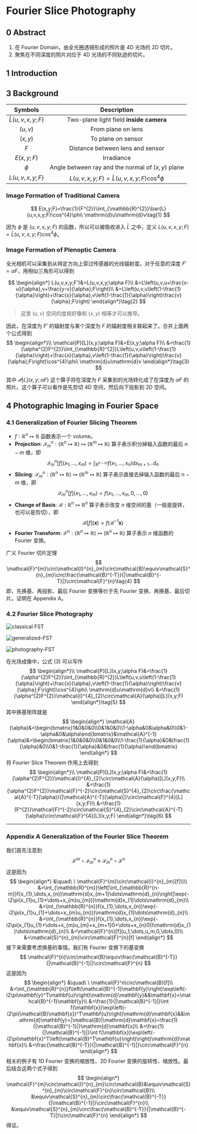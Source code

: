 # Fourier Slice Photography

## 0 Abstract

1. 在 Fourier Domain，由全光圈透镜形成的照片是 4D 光场的 2D 切片。
2. 聚焦在不同深度的照片对应于 4D 光场的不同轨迹的切片。

## 1 Introduction

## 3 Background

| Symbols | Description |
|:-------:|:-----------:|
|$\bar{L}(u,v,x,y;F)$|Two-plane light field **inside camera**|
|$(u,v)$|From plane on lens|
|$(x,y)$|To plane on sensor|
|$F$|Distance between lens and sensor|
|$E(x,y;F)$|Irradiance|
|$\phi$|Angle between ray and the normal of $(x,y)$ plane|
|$L(u,v,x,y;F)$|$L(u,v,x,y;F)=\bar{L}(u,v,x,y;F)\cos^{4}\phi$|

### Image Formation of Traditional Camera

$$
E(x,y;F)=\frac{1}{F^{2}}\iint_{\mathbb{R}^{2}}\bar{L}(u,v,x,y;F)\cos^{4}\phi\ \mathrm{d}u\mathrm{d}v\tag{1}
$$

因为 $\phi$ 是 $(u,v,x,y;F)$ 的函数，所以可以被吸收进入 $\bar{L}$ 之中，定义 $L(u,v,x,y;F)=\bar{L}(u,v,x,y;F)\cos^{4}\phi$。

### Image Formation of Plenoptic Camera

全光相机可以采集到从特定方向上穿过传感器的光线辐射度。对于任意的深度 $F'=\alpha F$，用相似三角形可以得到

$$
\begin{align*}
L(u,v,x,y;F')&=L(u,v,x,y;\alpha F)\\
&=L\left(u,v,u+\frac{x-u}{\alpha},v+\frac{y-v}{\alpha};F\right)\\
&=L\left(u,v,u\left(1-\frac{1}{\alpha}\right)+\frac{x}{\alpha},v\left(1-\frac{1}{\alpha}\right)\frac{v}{\alpha};F\right)
\end{align*}\tag{2}
$$

> 这里 $(u,v)$ 空间的度规好像和 $(x,y)$ 相等才可以推导。

因此，在深度为 $F'$ 的辐射度与某个深度为 $F$ 的辐射度相关联起来了。合并上面两个公式得到
$$
\begin{align*}\\
\mathcal{P}[L](x,y;\alpha F)&=E(x,y;\alpha F)\\
&=\frac{1}{\alpha^{2}F^{2}}\iint_{\mathbb{R}^{2}}L\left(u,v,u\left(1-\frac{1}{\alpha}\right)+\frac{x}{\alpha},v\left(1-\frac{1}{\alpha}\right)\frac{v}{\alpha};F\right)\cos^{4}\phi\ \mathrm{d}u\mathrm{d}v
\end{align*}\tag{3}
$$

其中 $\mathcal{P}[L](x,y;\alpha F)$ 这个算子将在深度为 $F$ 采集到的光场转化成了在深度为 $\alpha F$ 的照片。这个算子可以看作是先剪切 4D 空间，然后向下投影到 2D 空间。

## 4 Photographic Imaging in Fourier Space

### 4.1 Generalization of Fourier Slicing Theorem

- $f:\mathbb{R}^{n}\mapsto\mathbb{R}$ 函数表示一个 volume。
- **Projection**: $\mathcal{I}^{n}_{m}:(\mathbb{R}^{n}\mapsto\mathbb{R})\mapsto(\mathbb{R}^{m}\mapsto\mathbb{R})$ 算子表示积分掉输入函数的最后 $n-m$ 维，即
  $$
  \mathcal{I}^{n}_{m}[f](x_{1},\dots,x_{m})=\int_{\mathbb{R}^{n-m}}f(x_{1},\dots,x_{n})\mathrm{d}x_{m+1}\dots\mathrm{d}_{n}
  $$
- **Slicing**: $\mathcal{S}^{n}_{m}:(\mathbb{R}^{n}\mapsto\mathbb{R})\mapsto(\mathbb{R}^{m}\mapsto\mathbb{R})$ 算子表示直接去掉输入函数的最后 $n-m$ 维，即
	$$
	\mathcal{S}^{n}_{m}[f](x_{1},\dots,x_{m})=f(x_{1},\dots,x_{m},0,\dots,0)
	$$
- **Change of Basis**: $\mathcal{B}:\mathbb{R}^{n}\mapsto\mathbb{R}^{n}$ 算子表示改变 $n$ 维空间的基（一般是旋转，也可以是剪切），即
	$$
	\mathcal{B}[f](\mathbf{x})=f(\mathcal{B}^{-1}\mathbf{x})
	$$
- **Fourier Transform**: $\mathcal{F}^{n}: (\mathbb{R}^{n}\mapsto\mathbb{R})\mapsto(\mathbb{R}^{n}\mapsto\mathbb{R})$ 算子表示 $n$ 维函数的 Fourier 变换。

广义 Fourier 切片定理
$$
\mathcal{F}^{m}\circ\mathcal{I}^{n}_{m}\circ\mathcal{B}\equiv\mathcal{S}^{n}_{m}\circ\frac{\mathcal{B}^{-T}}{|\mathcal{B}^{-T}|}\circ\mathcal{F}^{n}\tag{4}
$$
即，先换基、再投影、最后 Fourier 变换等价于先 Fourier 变换、再换基、最后切片。证明在 Appendix A。

### 4.2 Fourier Slice Photography

![classical FST](images/classical-fst.png)

![generalized-FST](images/generalized-fst.png)

![photography-FST](images/photography-fst.png)

在光场成像中，公式 $(3)$ 可以写作
$$
\begin{align*}\\
\mathcal{P}[L](x,y;\alpha F)&=\frac{1}{\alpha^{2}F^{2}}\iint_{\mathbb{R}^{2}}L\left(u,v,u\left(1-\frac{1}{\alpha}\right)+\frac{x}{\alpha},v\left(1-\frac{1}{\alpha}\right)\frac{v}{\alpha};F\right)\cos^{4}\phi\ \mathrm{d}u\mathrm{d}v\\
&=\frac{1}{\alpha^{2}F^{2}}\mathcal{I}^{4}_{2}\circ\mathcal{A}(\alpha)[L](x,y;F)
\end{align*}\tag{5}
$$
其中换基矩阵就是
$$
\begin{align*}
\mathcal{A}(\alpha)&=\begin{bmatrix}1&0&0&0\\0&1&0&0\\1-\alpha&0&\alpha&0\\0&1-\alpha&0&\alpha\end{bmatrix}&\mathcal{A}^{-1}(\alpha)&=\begin{bmatrix}1&0&0&0\\0&1&0&0\\1-\frac{1}{\alpha}&0&\frac{1}{\alpha}&0\\0&1-\frac{1}{\alpha}&0&\frac{1}{\alpha}\end{bmatrix}
\end{align*}
$$
将 Fourier Slice Theorem 作用上去得到
$$
\begin{align*}\\
\mathcal{P}[L](x,y;\alpha F)&=\frac{1}{\alpha^{2}F^{2}}\mathcal{I}^{4}_{2}\circ\mathcal{A}(\alpha)[L](x,y;F)\\
&=\frac{1}{\alpha^{2}F^{2}}\mathcal{F}^{-2}\circ\mathcal{S}^{4}_{2}\circ\frac{\mathcal{A}^{-T}(\alpha)}{|\mathcal{A}^{-T}(\alpha)|}\circ\mathcal{F}^{4}[L](x,y;F)\\
&=\frac{1}{F^{2}}\mathcal{F}^{-2}\circ\mathcal{S}^{4}_{2}\circ\mathcal{A}^{-T}(\alpha)\circ\mathcal{F}^{4}[L](x,y;F)
\end{align*}\tag{6}
$$





---

### Appendix A Generalization of the Fourier Slice Theorem

我们首先注意到
$$
\mathcal{F}^{m}\circ\mathcal{I}^{n}_{m}\equiv\mathcal{S}^{n}_{m}\circ\mathcal{F}^{n}
$$
这是因为
$$
\begin{align*}
&\quad\ \ \mathcal{F}^{m}\circ\mathcal{I}^{n}_{m}[f]\\\\
&=\int_{\mathbb{R}^{m}}\left[\int_{\mathbb{R}^{n-m}}f(x_{1},\dots,x_{n})\mathrm{d}x_{m+1}\dots\mathrm{d}_{n}\right]\exp(-i2\pi(x_{1}u_{1}+\dots+x_{m}u_{m}))\mathrm{d}x_{1}\dots\mathrm{d}_{m}\\
&=\int_{\mathbb{R}^{n}}f(x_{1},\dots,x_{n})\exp(-i2\pi(x_{1}u_{1}+\dots+x_{m}u_{m}))\mathrm{d}x_{1}\dots\mathrm{d}_{n}\\
&=\int_{\mathbb{R}^{n}}f(x_{1},\dots,x_{n})\exp(-i2\pi(x_{1}u_{1}+\dots+x_{m}u_{m}+x_{m+1}0+\dots+x_{n}0))\mathrm{d}x_{1}\dots\mathrm{d}_{n}\\
&=\mathcal{F}^{n}[f](u_1,\dots,u_m,0,\dots,0)\\
&=\mathcal{S}^{n}_{m}\circ\mathcal{F}^{n}[f]
\end{align*}
$$
接下来需要考虑换基的事情。我们有 Fourier 变换下的基变换
$$
\mathcal{F}^{n}\circ\mathcal{B}\equiv\frac{\mathcal{B}^{-T}}{|\mathcal{B}^{-1}|}\circ\mathcal{F}^{n}
$$
这是因为
$$
\begin{align*}
&\quad\ \ \mathcal{F}^n\circ\mathcal{B}[f]\\
&=\int_{\mathbb{R}^{n}}f\left(\mathcal{B}^{-1}\mathbf{y}\right)\exp\left(-i2\pi\mathbf{y}^T\mathbf{u}\right)\mathrm{d}\mathbf{y}&&\mathbf{x}=\mathcal{B}^{-1}\mathbf{y}\\
&=\frac{1}{|\mathcal{B}^{-1}|}\int f(\mathbf{x})\exp\left(-i2\pi(\mathcal{B}\mathbf{x})^T\mathbf{u}\right)\mathrm{d}\mathbf{x}&&\mathrm{d}\mathbf{y}=|\mathcal{B}|\mathrm{d}\mathbf{x}=\frac{1}{|\mathcal{B}^{-1}|}\mathrm{d}\mathbf{x}\\
&=\frac{1}{|\mathcal{B}^{-1}|}\int f(\mathbf{x})\exp\left(-i2\pi\mathbf{x}^T\left(\mathcal{B}^T\mathbf{u}\right)\right)\mathrm{d}\mathbf{x}\\
&=\frac{\mathcal{B}^{-T}}{|\mathcal{B}^{-1}|}\circ\mathcal{F}^{n}
\end{align*}
$$
相关的例子有 1D Fourier 变换的缩放性、2D Fourier 变换的旋转性、缩放性。最后结合这两个式子得到
$$
\begin{align*}
\mathcal{F}^{m}\circ\mathcal{I}^{n}_{m}\circ\mathcal{B}&\equiv\mathcal{S}^{n}_{m}\circ\mathcal{F}^{n}\circ\mathcal{B}\\
&\equiv\mathcal{S}^{n}_{m}\circ\frac{\mathcal{B}^{-T}}{|\mathcal{B}^{-1}|}\circ\mathcal{F}^{n}\\
&\equiv\mathcal{S}^{n}_{m}\circ\frac{\mathcal{B}^{-T}}{|\mathcal{B}^{-T}|}\circ\mathcal{F}^{n}
\end{align*}
$$
得证。
